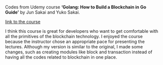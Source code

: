 Codes from Udemy course **‘Golang: How to Build a Blockchain in Go Guide’** by Jun Sakai and Yuko Sakai. 

[link to the course](https://www.udemy.com/course/golang-how-to-build-a-blockchain-in-go/)

I think this course is great for developers who want to get comfortable with all the primitives of the blockchain technology. I enjoyed the course because the instructor chose an appropriate pace for presenting the lectures. Although my version is similar to the original, I made some changes, such as creating modules like block and transaction instead of having all the codes related to blockchain in one place.
